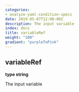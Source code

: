 ```yaml
---
categories:
- analyze-yaml-condition-specs
date: 2019-05-07T12:00:00Z
description: The input variable
index: docs
title: variableRef
weight: "100"
gradient: "purpleToPink"
---
```


## variableRef

**type string**

The input variable

